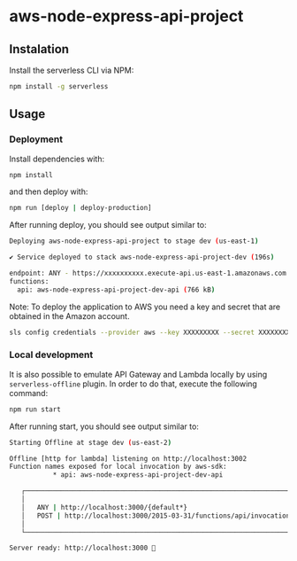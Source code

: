 # aws-node-express-api-project

## Instalation

Install the serverless CLI via NPM:

```bash
npm install -g serverless
```

## Usage

### Deployment

Install dependencies with:

```bash
npm install
```

and then deploy with:

```bash
npm run [deploy | deploy-production]
```

After running deploy, you should see output similar to:

```bash
Deploying aws-node-express-api-project to stage dev (us-east-1)

✔ Service deployed to stack aws-node-express-api-project-dev (196s)

endpoint: ANY - https://xxxxxxxxxx.execute-api.us-east-1.amazonaws.com
functions:
  api: aws-node-express-api-project-dev-api (766 kB)
```

Note: To deploy the application to AWS you need a key and secret that are obtained in the Amazon account.

```bash
sls config credentials --provider aws --key XXXXXXXXX --secret XXXXXXXXXXXXXXXXXXXXX --profile deploy-aws
```

### Local development

It is also possible to emulate API Gateway and Lambda locally by using `serverless-offline` plugin. In order to do that, execute the following command:

```bash
npm run start
```

After running start, you should see output similar to:

```bash
Starting Offline at stage dev (us-east-2)

Offline [http for lambda] listening on http://localhost:3002
Function names exposed for local invocation by aws-sdk:
           * api: aws-node-express-api-project-dev-api

   ┌───────────────────────────────────────────────────────────────────────┐
   │                                                                       │
   │   ANY | http://localhost:3000/{default*}                              │
   │   POST | http://localhost:3000/2015-03-31/functions/api/invocations   │
   │                                                                       │
   └───────────────────────────────────────────────────────────────────────┘

Server ready: http://localhost:3000 🚀
```
